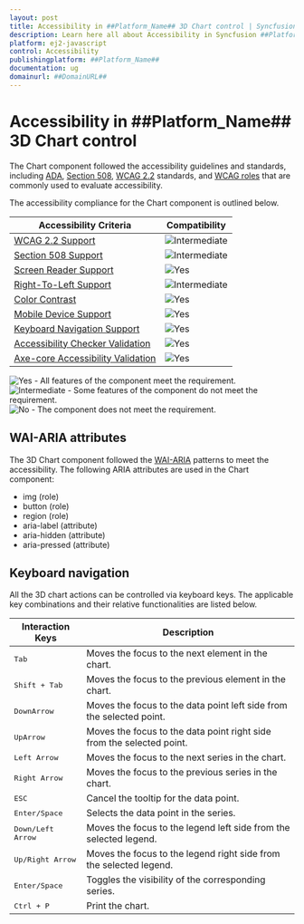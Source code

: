```yaml
---
layout: post
title: Accessibility in ##Platform_Name## 3D Chart control | Syncfusion
description: Learn here all about Accessibility in Syncfusion ##Platform_Name## 3D Chart control of Syncfusion Essential JS 2 and more.
platform: ej2-javascript
control: Accessibility 
publishingplatform: ##Platform_Name##
documentation: ug
domainurl: ##DomainURL##
---
```


# Accessibility in ##Platform_Name## 3D Chart control

The Chart component followed the accessibility guidelines and standards, including [ADA](https://www.ada.gov/), [Section 508](https://www.section508.gov/), [WCAG 2.2](https://www.w3.org/TR/WCAG22/) standards, and [WCAG roles](https://www.w3.org/TR/wai-aria/#roles) that are commonly used to evaluate accessibility.

The accessibility compliance for the Chart component is outlined below.

| Accessibility Criteria | Compatibility |
| -- | -- |
| [WCAG 2.2 Support](../common/accessibility#accessibility-standards) | <img src="https://cdn.syncfusion.com/content/images/landing-page/intermediate.png" alt="Intermediate"> |
| [Section 508 Support](../common/accessibility#accessibility-standards) | <img src="https://cdn.syncfusion.com/content/images/landing-page/intermediate.png" alt="Intermediate"> |
| [Screen Reader Support](../common/accessibility#screen-reader-support) | <img src="https://cdn.syncfusion.com/content/images/landing-page/yes.png" alt="Yes"> |
| [Right-To-Left Support](../common/accessibility#right-to-left-support) | <img src="https://cdn.syncfusion.com/content/images/landing-page/intermediate.png" alt="Intermediate"> |
| [Color Contrast](../common/accessibility#color-contrast) | <img src="https://cdn.syncfusion.com/content/images/landing-page/yes.png" alt="Yes"> |
| [Mobile Device Support](../common/accessibility#mobile-device-support) | <img src="https://cdn.syncfusion.com/content/images/landing-page/yes.png" alt="Yes"> |
| [Keyboard Navigation Support](../common/accessibility#keyboard-navigation-support) | <img src="https://cdn.syncfusion.com/content/images/landing-page/yes.png" alt="Yes"> |
| [Accessibility Checker Validation](../common/accessibility#ensuring-accessibility) | <img src="https://cdn.syncfusion.com/content/images/landing-page/yes.png" alt="Yes"> |
| [Axe-core Accessibility Validation](../common/accessibility#ensuring-accessibility) | <img src="https://cdn.syncfusion.com/content/images/landing-page/yes.png" alt="Yes"> |

<style>
    .post .post-content img {
        display: inline-block;
        margin: 0.5em 0;
    }
</style>
<div><img src="https://cdn.syncfusion.com/content/images/landing-page/yes.png" alt="Yes"> - All features of the component meet the requirement.</div>

<div><img src="https://cdn.syncfusion.com/content/images/landing-page/intermediate.png" alt="Intermediate"> - Some features of the component do not meet the requirement.</div>

<div><img src="https://cdn.syncfusion.com/content/images/landing-page/no.png" alt="No"> - The component does not meet the requirement.</div>


## WAI-ARIA attributes

The 3D Chart component followed the [WAI-ARIA](https://www.w3.org/WAI/ARIA/apg/patterns/alert/) patterns to meet the accessibility. The following ARIA attributes are used in the Chart component:

* img (role)
* button (role)
* region (role)
* aria-label (attribute)
* aria-hidden (attribute)
* aria-pressed (attribute)

## Keyboard navigation

All the 3D chart actions can be controlled via keyboard keys. The applicable key combinations and their relative functionalities are listed below.

Interaction Keys |Description
-----|-----
<kbd>Tab</kbd> |Moves the focus to the next element in the chart.
<kbd>Shift + Tab</kbd> |Moves the focus to the previous element in the chart.
<kbd>DownArrow</kbd> |Moves the focus to the data point left side from the selected point.
<kbd>UpArrow</kbd> |Moves the focus to the data point right side from the selected point.
<kbd>Left Arrow</kbd> |Moves the focus to the next series in the chart.
<kbd>Right Arrow</kbd> |Moves the focus to the previous series in the chart.
<kbd>ESC</kbd> |Cancel the tooltip for the data point.
<kbd>Enter/Space</kbd> |Selects the data point in the series.
<kbd>Down/Left Arrow</kbd> |Moves the focus to the legend left side from the selected legend.
<kbd>Up/Right Arrow</kbd> | Moves the focus to the legend right side from the selected legend.
<kbd>Enter/Space</kbd> |Toggles the visibility of the corresponding series.
<kbd>Ctrl + P</kbd> |Print the chart.
